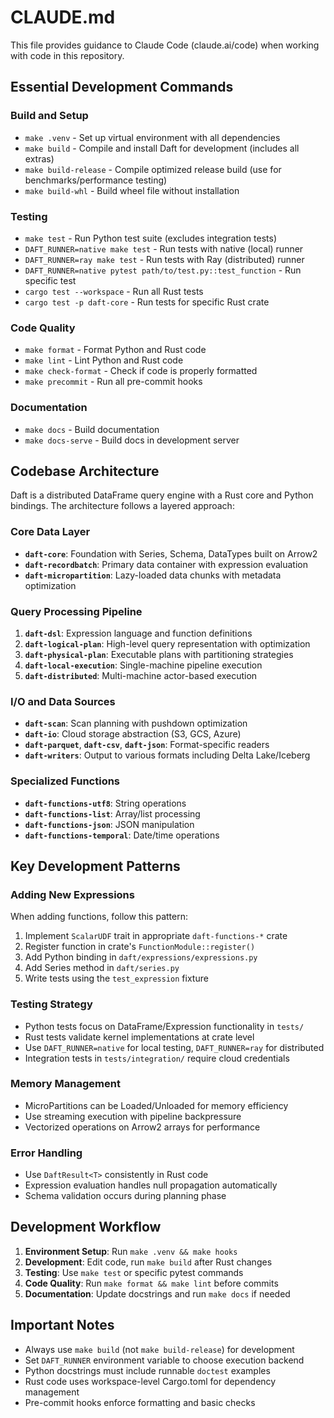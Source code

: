 # CLAUDE.md

This file provides guidance to Claude Code (claude.ai/code) when working with code in this repository.

## Essential Development Commands

### Build and Setup
- `make .venv` - Set up virtual environment with all dependencies
- `make build` - Compile and install Daft for development (includes all extras)
- `make build-release` - Compile optimized release build (use for benchmarks/performance testing)
- `make build-whl` - Build wheel file without installation

### Testing
- `make test` - Run Python test suite (excludes integration tests)
- `DAFT_RUNNER=native make test` - Run tests with native (local) runner
- `DAFT_RUNNER=ray make test` - Run tests with Ray (distributed) runner
- `DAFT_RUNNER=native pytest path/to/test.py::test_function` - Run specific test
- `cargo test --workspace` - Run all Rust tests
- `cargo test -p daft-core` - Run tests for specific Rust crate

### Code Quality
- `make format` - Format Python and Rust code
- `make lint` - Lint Python and Rust code
- `make check-format` - Check if code is properly formatted
- `make precommit` - Run all pre-commit hooks

### Documentation
- `make docs` - Build documentation
- `make docs-serve` - Build docs in development server

## Codebase Architecture

Daft is a distributed DataFrame query engine with a Rust core and Python bindings. The architecture follows a layered approach:

### Core Data Layer
- **`daft-core`**: Foundation with Series, Schema, DataTypes built on Arrow2
- **`daft-recordbatch`**: Primary data container with expression evaluation
- **`daft-micropartition`**: Lazy-loaded data chunks with metadata optimization

### Query Processing Pipeline
1. **`daft-dsl`**: Expression language and function definitions
2. **`daft-logical-plan`**: High-level query representation with optimization
3. **`daft-physical-plan`**: Executable plans with partitioning strategies
4. **`daft-local-execution`**: Single-machine pipeline execution
5. **`daft-distributed`**: Multi-machine actor-based execution

### I/O and Data Sources
- **`daft-scan`**: Scan planning with pushdown optimization
- **`daft-io`**: Cloud storage abstraction (S3, GCS, Azure)
- **`daft-parquet`**, **`daft-csv`**, **`daft-json`**: Format-specific readers
- **`daft-writers`**: Output to various formats including Delta Lake/Iceberg

### Specialized Functions
- **`daft-functions-utf8`**: String operations
- **`daft-functions-list`**: Array/list processing
- **`daft-functions-json`**: JSON manipulation
- **`daft-functions-temporal`**: Date/time operations

## Key Development Patterns

### Adding New Expressions
When adding functions, follow this pattern:
1. Implement `ScalarUDF` trait in appropriate `daft-functions-*` crate
2. Register function in crate's `FunctionModule::register()`
3. Add Python binding in `daft/expressions/expressions.py`
4. Add Series method in `daft/series.py`
5. Write tests using the `test_expression` fixture

### Testing Strategy
- Python tests focus on DataFrame/Expression functionality in `tests/`
- Rust tests validate kernel implementations at crate level
- Use `DAFT_RUNNER=native` for local testing, `DAFT_RUNNER=ray` for distributed
- Integration tests in `tests/integration/` require cloud credentials

### Memory Management
- MicroPartitions can be Loaded/Unloaded for memory efficiency
- Use streaming execution with pipeline backpressure
- Vectorized operations on Arrow2 arrays for performance

### Error Handling
- Use `DaftResult<T>` consistently in Rust code
- Expression evaluation handles null propagation automatically
- Schema validation occurs during planning phase

## Development Workflow

1. **Environment Setup**: Run `make .venv && make hooks`
2. **Development**: Edit code, run `make build` after Rust changes
3. **Testing**: Use `make test` or specific pytest commands
4. **Code Quality**: Run `make format && make lint` before commits
5. **Documentation**: Update docstrings and run `make docs` if needed

## Important Notes

- Always use `make build` (not `make build-release`) for development
- Set `DAFT_RUNNER` environment variable to choose execution backend
- Python docstrings must include runnable `doctest` examples
- Rust code uses workspace-level Cargo.toml for dependency management
- Pre-commit hooks enforce formatting and basic checks
